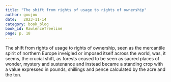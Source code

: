 ```yaml
---
title: "The shift from rights of usage to rights of ownership"
author: goujou
date:   2023-11-14
category: book_blog
book_id: RawlenceTreeline
page: p. 18
---
```

The shift from rights of usage to rights of ownership, seen as the mercantile spirit of northern Europe inveigled or imposed itself across the world, was, it seems, the crucial shift, as forests ceased to be seen as sacred places of wonder, mystery and sustenance and instead became a standing crop with a value expressed in pounds, shillings and pence calculated by the acre and the ton.
